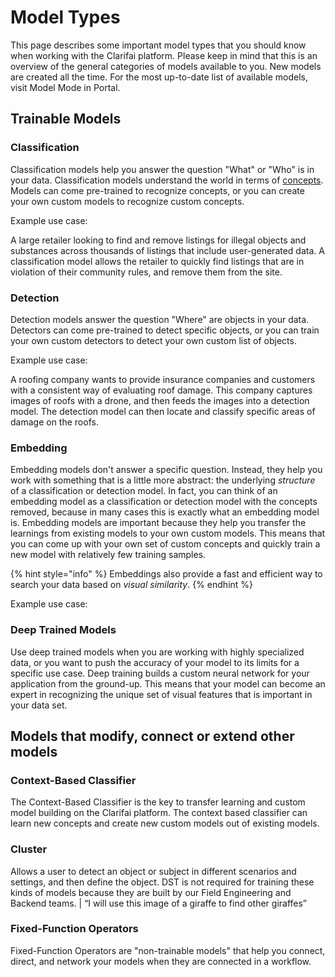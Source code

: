# Model Types

This page describes some important model types that you should know when working with the Clarifai platform. Please keep in mind that this is an overview of the general categories of models available to you. New models are created all the time. For the most up-to-date list of available models, visit Model Mode in Portal.

## Trainable Models

### Classification

Classification models help you answer the question "What" or "Who" is in your data. Classification models understand the world in terms of [concepts](https://docs.clarifai.com/api-guide/concepts). Models can come pre-trained to recognize concepts, or you can create your own custom models to recognize custom concepts.

Example use case:

A large retailer looking to find and remove listings for illegal objects and substances across thousands of listings that include user-generated data. A classification model allows the retailer to quickly find listings that are in violation of their community rules, and remove them from the site.

### Detection

Detection models answer the question "Where" are objects in your data. Detectors can come pre-trained to detect specific objects, or you can train your own custom detectors to detect your own custom list of objects.

Example use case:

A roofing company wants to provide insurance companies and customers with a consistent way of evaluating roof damage. This company captures images of roofs with a drone, and then feeds the images into a detection model. The detection model can then locate and classify specific areas of damage on the roofs.

### Embedding

Embedding models don't answer a specific question. Instead, they help you work with something that is a little more abstract: the underlying *structure* of a classification or detection model. In fact, you can think of an embedding model as a classification or detection model with the concepts removed, because in many cases this is exactly what an embedding model is. Embedding models are important because they help you transfer the learnings from existing models to your own custom models. This means that you can come up with your own set of custom concepts and quickly train a new model with relatively few training samples.

{% hint style="info" %}
Embeddings also provide a fast and efficient way to search your data based on *visual similarity*.
{% endhint %}

Example use case:




### Deep Trained Models

Use deep trained models when you are working with highly specialized data, or you want to push the accuracy of your model to its limits for a specific use case. Deep training builds a custom neural network for your application from the ground-up. This means that your model can become an expert in recognizing the unique set of visual features that is important in your data set.




## Models that modify, connect or extend other models

### Context-Based Classifier

The Context-Based Classifier is the key to transfer learning and custom model building on the Clarifai platform. The context based classifier can learn new concepts and create new custom models out of existing models.

### Cluster

Allows a user to detect an object or subject in different scenarios and settings, and then define the object. DST is not required for training these kinds of models because they are built by our Field Engineering and Backend teams. | “I will use this image of a giraffe to find other giraffes”


### Fixed-Function Operators

Fixed-Function Operators are "non-trainable models" that help you connect, direct, and network your models when they are connected in a workflow.
